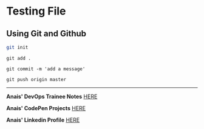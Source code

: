 # Testing File

## Using Git and Github
```bash 
git init
```

```
git add .
```
```
git commit -m 'add a message'
```
```
git push origin master
```
---

**Anais' DevOps Trainee Notes** [HERE](/docs)

**Anais' CodePen Projects** [HERE](https://codepen.io/tangintech)

**Anais' Linkedin Profile** [HERE](https://www.linkedin.com/in/anais-tang/)
